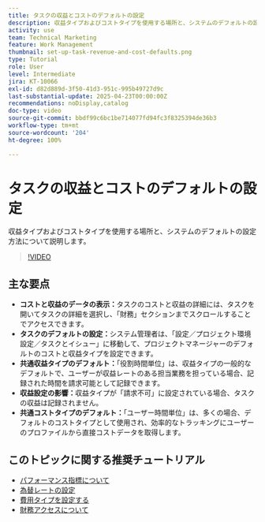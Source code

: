 ```yaml
---
title: タスクの収益とコストのデフォルトの設定
description: 収益タイプおよびコストタイプを使用する場所と、システムのデフォルトの設定方法について説明します。
activity: use
team: Technical Marketing
feature: Work Management
thumbnail: set-up-task-revenue-and-cost-defaults.png
type: Tutorial
role: User
level: Intermediate
jira: KT-10066
exl-id: d82d889d-3f50-41d3-951c-995b49727d9c
last-substantial-update: 2025-04-23T00:00:00Z
recommendations: noDisplay,catalog
doc-type: video
source-git-commit: bbdf99c6bc1be714077fd94fc3f8325394de36b3
workflow-type: tm+mt
source-wordcount: '204'
ht-degree: 100%

---
```



# タスクの収益とコストのデフォルトの設定

収益タイプおよびコストタイプを使用する場所と、システムのデフォルトの設定方法について説明します。

>[!VIDEO](https://video.tv.adobe.com/v/3457685/?quality=12&learn=on&enablevpops=1)

## 主な要点

* **コストと収益のデータの表示：**&#x200B;タスクのコストと収益の詳細には、タスクを開いてタスクの詳細を選択し、「財務」セクションまでスクロールすることでアクセスできます。
* **タスクのデフォルトの設定：**&#x200B;システム管理者は、「設定／プロジェクト環境設定／タスクとイシュー」に移動して、プロジェクトマネージャーのデフォルトのコストと収益タイプを設定できます。
* **共通収益タイプのデフォルト：**「役割時間単位」は、収益タイプの一般的なデフォルトで、ユーザーが収益レートのある担当業務を担っている場合、記録された時間を請求可能として記録できます。
* **収益設定の影響：**&#x200B;収益タイプが「請求不可」に設定されている場合、タスクの収益は記録されません。
* **共通コストタイプのデフォルト：**「ユーザー時間単位」は、多くの場合、デフォルトのコストタイプとして使用され、効率的なトラッキングにユーザーのプロファイルから直接コストデータを取得します。


## このトピックに関する推奨チュートリアル

* [パフォーマンス指標について](/help/manage-work/project-finances/understand-performance-metrics.md)
* [為替レートの設定](/help/manage-work/project-finances/set-up-exchange-rates.md)
* [費用タイプを設定する](/help/manage-work/project-finances/set-up-expense-types.md)
* [財務アクセスについて](/help/manage-work/project-finances/understand-financial-access.md)
